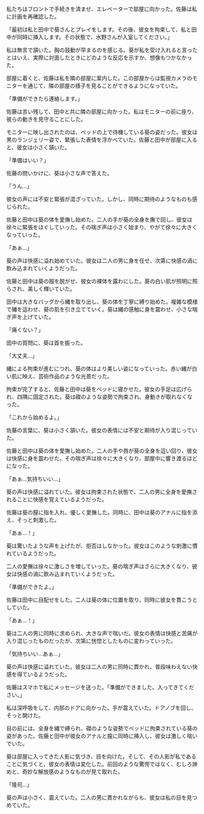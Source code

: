 私たちはフロントで手続きを済ませ、エレベーターで部屋に向かった。佐藤は私に計画を再確認した。

「最初は私と田中で葵さんとプレイをします。その後、彼女を拘束して、私と田中が同時に挿入します。その状態で、水野さんが入室してください。」

私は無言で頷いた。胸の鼓動が早まるのを感じる。葵が私を受け入れると言ったとはいえ、実際に対面したときにどのような反応を示すか、想像もつかなかった。

部屋に着くと、佐藤は私を隣の部屋に案内した。この部屋からは監視カメラのモニターを通じて、隣の部屋の様子を見ることができるようになっていた。

「準備ができたら連絡します。」

佐藤は言い残して、田中と共に隣の部屋に向かった。私はモニターの前に座り、彼らの動きを見守ることにした。

モニターに映し出されたのは、ベッドの上で待機している葵の姿だった。彼女は黒のランジェリー姿で、緊張した表情を浮かべていた。佐藤と田中が部屋に入ると、彼女は小さく頷いた。

「準備はいい？」

佐藤の問いかけに、葵は小さな声で答えた。

「うん…」

彼女の声には不安と緊張が混ざっていた。しかし、同時に期待のようなものも感じられた。

佐藤と田中は葵の体を愛撫し始めた。二人の手が葵の全身を撫で回し、彼女は徐々に緊張をほぐしていった。その喘ぎ声は小さく始まり、やがて徐々に大きくなっていった。

「あぁ…」

葵の声は快感に溢れ始めていた。彼女は二人の男に身を任せ、次第に快感の渦に飲み込まれていくようだった。

佐藤と田中は葵の服を脱がせ、彼女の裸体を露わにした。葵の白い肌が照明に照らされ、美しく輝いていた。

田中は大きなバッグから縄を取り出し、葵の体を丁寧に縛り始めた。複雑な模様で縄を這わせ、葵の肌を引き立てていく。葵は縄の感触に身を震わせ、小さな喘ぎ声を上げていた。

「痛くない？」

田中の質問に、葵は首を振った。

「大丈夫…」

縄による拘束が進むにつれ、葵の体はより美しい姿になっていった。赤い縄が白い肌に映え、芸術作品のような光景だった。

拘束が完了すると、佐藤と田中は葵をベッドに寝かせた。彼女の手足は広げられ、四隅に固定された。葵は磔のような姿勢で拘束され、身動きが取れなくなった。

「これから始めるよ。」

佐藤の言葉に、葵は小さく頷いた。彼女の表情には不安と期待が入り混じっていた。

佐藤と田中は葵の体を愛撫し始めた。二人の手や唇が葵の全身を這い回り、彼女は快感に身を震わせた。その喘ぎ声は徐々に大きくなり、部屋中に響き渡るほどになった。

「あぁ…気持ちいい…」

葵の声は快感に溢れていた。彼女は拘束された状態で、二人の男に全身を愛撫されることに快感を覚えているようだった。

佐藤は葵の膣に指を入れ、優しく愛撫した。同時に、田中は葵のアナルに指を添え、そっと刺激した。

「あぁ…！」

葵は驚いたような声を上げたが、拒否はしなかった。彼女はこのような刺激に慣れているようだった。

二人の愛撫は徐々に激しさを増していった。葵の喘ぎ声はさらに大きくなり、彼女は快感の渦に飲み込まれていくようだった。

「準備ができたよ。」

佐藤は田中に目配せをした。二人は葵の体に位置を取り、同時に彼女を貫こうとしていた。

「あぁ…！」

葵は二人の男に同時に求められ、大きな声で喘いだ。彼女の表情は快感と苦痛が入り混じったものだったが、次第に恍惚としたものに変わっていった。

「気持ちいい…あぁ…」

葵の声は快感に溢れていた。彼女は二人の男に同時に貫かれ、普段味わえない快感を得ているようだった。

佐藤はスマホで私にメッセージを送った。「準備ができました。入ってきてください。」

私は深呼吸をして、内部のドアに向かった。手が震えていた。ドアノブを回し、そっと開けた。

目の前には、全身を縄で縛られ、磔のような姿勢でベッドに拘束されている葵の姿があった。佐藤と田中が彼女のアナルと膣に同時に挿入し、彼女は激しく喘いでいた。

葵は部屋に入ってきた人影に気づき、目を向けた。そして、その人影が私であることに気づくと、彼女の表情は変化した。前回のような驚愕ではなく、むしろ諦めと、奇妙な解放感のようなものが見て取れた。

「隆司…」

葵の声は小さく、震えていた。二人の男に貫かれながらも、彼女は私の目を見つめていた。